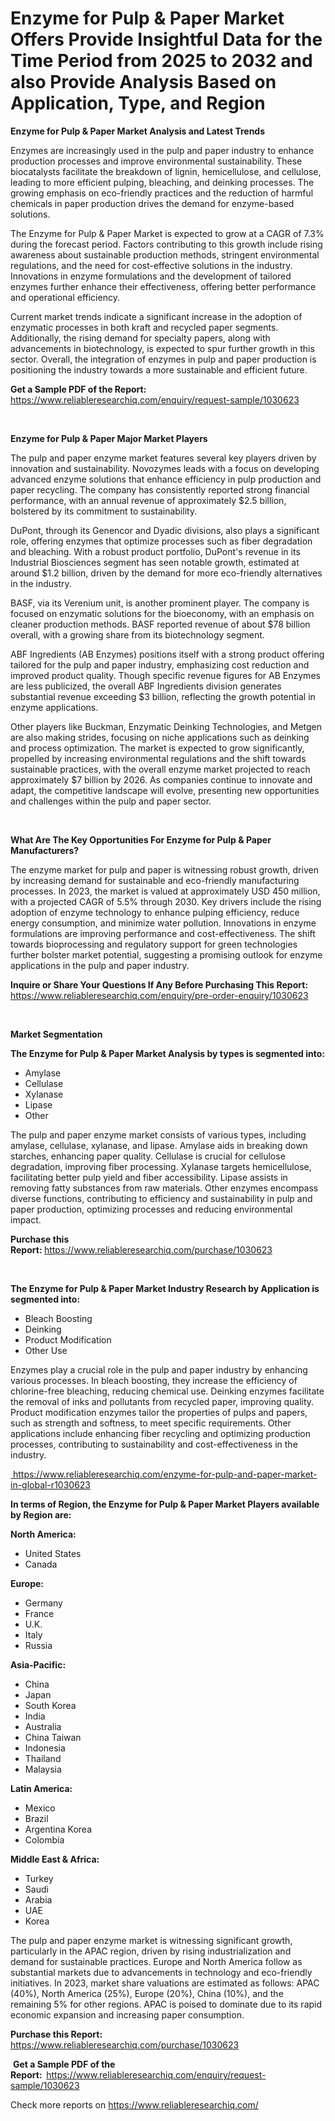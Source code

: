 <p><h1>Enzyme for Pulp & Paper Market Offers Provide Insightful Data for the Time Period from 2025 to 2032 and also Provide Analysis Based on Application, Type, and Region</h1></p><p><strong>Enzyme for Pulp & Paper Market Analysis and Latest Trends</strong></p>
<p><p>Enzymes are increasingly used in the pulp and paper industry to enhance production processes and improve environmental sustainability. These biocatalysts facilitate the breakdown of lignin, hemicellulose, and cellulose, leading to more efficient pulping, bleaching, and deinking processes. The growing emphasis on eco-friendly practices and the reduction of harmful chemicals in paper production drives the demand for enzyme-based solutions.</p><p>The Enzyme for Pulp & Paper Market is expected to grow at a CAGR of 7.3% during the forecast period. Factors contributing to this growth include rising awareness about sustainable production methods, stringent environmental regulations, and the need for cost-effective solutions in the industry. Innovations in enzyme formulations and the development of tailored enzymes further enhance their effectiveness, offering better performance and operational efficiency.</p><p>Current market trends indicate a significant increase in the adoption of enzymatic processes in both kraft and recycled paper segments. Additionally, the rising demand for specialty papers, along with advancements in biotechnology, is expected to spur further growth in this sector. Overall, the integration of enzymes in pulp and paper production is positioning the industry towards a more sustainable and efficient future.</p></p>
<p><strong>Get a Sample PDF of the Report:&nbsp;</strong> <a href="https://www.reliableresearchiq.com/enquiry/request-sample/1030623?utm_campaign=3568&utm_medium=2&utm_source=Github&utm_content=ia&utm_term=21032025&utm_id=enzyme-for-pulp-paper">https://www.reliableresearchiq.com/enquiry/request-sample/1030623</a></p>
<p>&nbsp;</p>
<p><strong>Enzyme for Pulp & Paper Major Market Players</strong></p>
<p><p>The pulp and paper enzyme market features several key players driven by innovation and sustainability. Novozymes leads with a focus on developing advanced enzyme solutions that enhance efficiency in pulp production and paper recycling. The company has consistently reported strong financial performance, with an annual revenue of approximately $2.5 billion, bolstered by its commitment to sustainability.</p><p>DuPont, through its Genencor and Dyadic divisions, also plays a significant role, offering enzymes that optimize processes such as fiber degradation and bleaching. With a robust product portfolio, DuPont's revenue in its Industrial Biosciences segment has seen notable growth, estimated at around $1.2 billion, driven by the demand for more eco-friendly alternatives in the industry.</p><p>BASF, via its Verenium unit, is another prominent player. The company is focused on enzymatic solutions for the bioeconomy, with an emphasis on cleaner production methods. BASF reported revenue of about $78 billion overall, with a growing share from its biotechnology segment.</p><p>ABF Ingredients (AB Enzymes) positions itself with a strong product offering tailored for the pulp and paper industry, emphasizing cost reduction and improved product quality. Though specific revenue figures for AB Enzymes are less publicized, the overall ABF Ingredients division generates substantial revenue exceeding $3 billion, reflecting the growth potential in enzyme applications.</p><p>Other players like Buckman, Enzymatic Deinking Technologies, and Metgen are also making strides, focusing on niche applications such as deinking and process optimization. The market is expected to grow significantly, propelled by increasing environmental regulations and the shift towards sustainable practices, with the overall enzyme market projected to reach approximately $7 billion by 2026. As companies continue to innovate and adapt, the competitive landscape will evolve, presenting new opportunities and challenges within the pulp and paper sector.</p></p>
<p>&nbsp;</p>
<p><strong>What Are The Key Opportunities For Enzyme for Pulp & Paper Manufacturers?</strong></p>
<p><p>The enzyme market for pulp and paper is witnessing robust growth, driven by increasing demand for sustainable and eco-friendly manufacturing processes. In 2023, the market is valued at approximately USD 450 million, with a projected CAGR of 5.5% through 2030. Key drivers include the rising adoption of enzyme technology to enhance pulping efficiency, reduce energy consumption, and minimize water pollution. Innovations in enzyme formulations are improving performance and cost-effectiveness. The shift towards bioprocessing and regulatory support for green technologies further bolster market potential, suggesting a promising outlook for enzyme applications in the pulp and paper industry.</p></p>
<p><strong>Inquire or Share Your Questions If Any Before Purchasing This Report:</strong> <a href="https://www.reliableresearchiq.com/enquiry/pre-order-enquiry/1030623?utm_campaign=3568&utm_medium=2&utm_source=Github&utm_content=ia&utm_term=21032025&utm_id=enzyme-for-pulp-paper">https://www.reliableresearchiq.com/enquiry/pre-order-enquiry/1030623</a></p>
<p>&nbsp;</p>
<p><strong>Market Segmentation</strong></p>
<p><strong>The Enzyme for Pulp & Paper Market Analysis by types is segmented into:</strong></p>
<p><ul><li>Amylase</li><li>Cellulase</li><li>Xylanase</li><li>Lipase</li><li>Other</li></ul></p>
<p><p>The pulp and paper enzyme market consists of various types, including amylase, cellulase, xylanase, and lipase. Amylase aids in breaking down starches, enhancing paper quality. Cellulase is crucial for cellulose degradation, improving fiber processing. Xylanase targets hemicellulose, facilitating better pulp yield and fiber accessibility. Lipase assists in removing fatty substances from raw materials. Other enzymes encompass diverse functions, contributing to efficiency and sustainability in pulp and paper production, optimizing processes and reducing environmental impact.</p></p>
<p><strong>Purchase this Report:&nbsp;</strong><a href="https://www.reliableresearchiq.com/purchase/1030623?utm_campaign=3568&utm_medium=2&utm_source=Github&utm_content=ia&utm_term=21032025&utm_id=enzyme-for-pulp-paper">https://www.reliableresearchiq.com/purchase/1030623</a></p>
<p>&nbsp;</p>
<p><strong>The Enzyme for Pulp & Paper Market Industry Research by Application is segmented into:</strong></p>
<p><ul><li>Bleach Boosting</li><li>Deinking</li><li>Product Modification</li><li>Other Use</li></ul></p>
<p><p>Enzymes play a crucial role in the pulp and paper industry by enhancing various processes. In bleach boosting, they increase the efficiency of chlorine-free bleaching, reducing chemical use. Deinking enzymes facilitate the removal of inks and pollutants from recycled paper, improving quality. Product modification enzymes tailor the properties of pulps and papers, such as strength and softness, to meet specific requirements. Other applications include enhancing fiber recycling and optimizing production processes, contributing to sustainability and cost-effectiveness in the industry.</p></p>
<p><a href="https://www.reliableresearchiq.com/enzyme-for-pulp-and-paper-market-in-global-r1030623?utm_campaign=3568&utm_medium=2&utm_source=Github&utm_content=ia&utm_term=21032025&utm_id=enzyme-for-pulp-paper">&nbsp;https://www.reliableresearchiq.com/enzyme-for-pulp-and-paper-market-in-global-r1030623</a></p>
<p><strong>In terms of Region, the Enzyme for Pulp & Paper Market Players available by Region are:</strong></p>
<p>
    <p> <strong> North America: </strong>
        <ul>
            <li>United States</li>
            <li>Canada</li>
        </ul>
        </p> 
    <p> <strong> Europe: </strong>
        <ul>
            <li>Germany</li>
            <li>France</li>
            <li>U.K.</li>
            <li>Italy</li>
            <li>Russia</li>
        </ul>
        </p> 
    <p> <strong> Asia-Pacific: </strong>
        <ul>
            <li>China</li>
            <li>Japan</li>
            <li>South Korea</li>
            <li>India</li>
            <li>Australia</li>
            <li>China Taiwan</li>
            <li>Indonesia</li>
            <li>Thailand</li>
            <li>Malaysia</li>
        </ul>
        </p> 
    <p> <strong> Latin America: </strong>
        <ul>
            <li>Mexico</li>
            <li>Brazil</li>
            <li>Argentina Korea</li>
            <li>Colombia</li>
        </ul>
        </p> 
    <p> <strong> Middle East & Africa: </strong>
        <ul>
            <li>Turkey</li>
            <li>Saudi</li>
            <li>Arabia</li>
            <li>UAE</li>
            <li>Korea</li>
        </ul>
    </p>
    </p>
<p><p>The pulp and paper enzyme market is witnessing significant growth, particularly in the APAC region, driven by rising industrialization and demand for sustainable practices. Europe and North America follow as substantial markets due to advancements in technology and eco-friendly initiatives. In 2023, market share valuations are estimated as follows: APAC (40%), North America (25%), Europe (20%), China (10%), and the remaining 5% for other regions. APAC is poised to dominate due to its rapid economic expansion and increasing paper consumption.</p></p>
<p><strong>Purchase this Report: </strong><a href="https://www.reliableresearchiq.com/purchase/1030623?utm_campaign=3568&utm_medium=2&utm_source=Github&utm_content=ia&utm_term=21032025&utm_id=enzyme-for-pulp-paper">https://www.reliableresearchiq.com/purchase/1030623</a></p>
<p>&nbsp;<strong>Get a Sample PDF of the Report:&nbsp;&nbsp;</strong><a href="https://www.reliableresearchiq.com/enquiry/request-sample/1030623?utm_campaign=3568&utm_medium=2&utm_source=Github&utm_content=ia&utm_term=21032025&utm_id=enzyme-for-pulp-paper">https://www.reliableresearchiq.com/enquiry/request-sample/1030623</a></p>
<p><strong></strong></p>
<p>Check more reports on <a href="https://www.reliableresearchiq.com/?utm_campaign=3568&utm_medium=2&utm_source=Github&utm_content=ia&utm_term=21032025&utm_id=enzyme-for-pulp-paper">https://www.reliableresearchiq.com/</a></p>